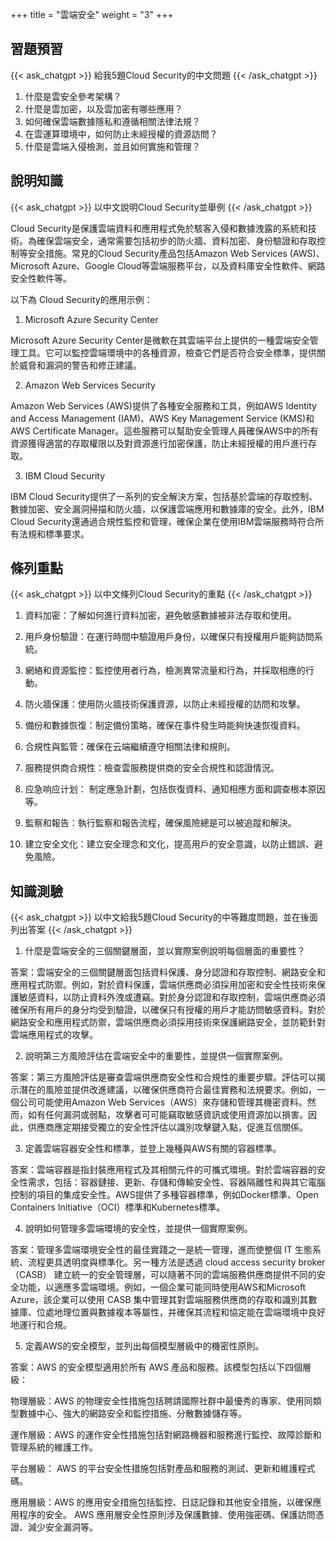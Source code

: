 +++
title = "雲端安全"
weight = "3"
+++
## 習題預習
{{< ask_chatgpt >}}
給我5題Cloud Security的中文問題
{{< /ask_chatgpt >}}



1. 什麼是雲安全參考架構？
2. 什麼是雲加密，以及雲加密有哪些應用？
3. 如何確保雲端數據隱私和遵循相關法律法規？
4. 在雲運算環境中，如何防止未經授權的資源訪問？
5. 什麼是雲端入侵檢測，並且如何實施和管理？   

## 說明知識
{{< ask_chatgpt >}}
以中文說明Cloud Security並舉例
{{< /ask_chatgpt >}}



Cloud Security是保護雲端資料和應用程式免於駭客入侵和數據洩露的系統和技術。為確保雲端安全，通常需要包括初步的防火牆、資料加密、身份驗證和存取控制等安全措施。常見的Cloud Security產品包括Amazon Web Services (AWS)、Microsoft Azure、Google Cloud等雲端服務平台，以及資料庫安全性軟件、網路安全性軟件等。

以下為 Cloud Security的應用示例：

1. Microsoft Azure Security Center

Microsoft Azure Security Center是微軟在其雲端平台上提供的一種雲端安全管理工具。它可以監控雲端環境中的各種資源，檢查它們是否符合安全標準，提供關於威脅和漏洞的警告和修正建議。

2. Amazon Web Services Security

Amazon Web Services (AWS)提供了各種安全服務和工具，例如AWS Identity and Access Management (IAM)、AWS Key Management Service (KMS)和AWS Certificate Manager。這些服務可以幫助安全管理人員確保AWS中的所有資源獲得適當的存取權限以及對資源進行加密保護，防止未經授權的用戶進行存取。

3. IBM Cloud Security

IBM Cloud Security提供了一系列的安全解決方案，包括基於雲端的存取控制、數據加密、安全漏洞掃描和防火牆，以保護雲端應用和數據庫的安全。此外，IBM Cloud Security還通過合規性監控和管理，確保企業在使用IBM雲端服務時符合所有法規和標準要求。   

## 條列重點
{{< ask_chatgpt >}}
以中文條列Cloud Security的重點
{{< /ask_chatgpt >}}



1. 資料加密：了解如何進行資料加密，避免敏感數據被非法存取和使用。 

2. 用戶身份驗證：在運行時間中驗證用戶身份，以確保只有授權用戶能夠訪問系統。 

3. 網絡和資源監控：監控使用者行為，檢測異常流量和行為，并採取相應的行動。 

4. 防火牆保護：使用防火牆技術保護資源，以防止未經授權的訪問和攻擊。 

5. 備份和數據恢復：制定備份策略，確保在事件發生時能夠快速恢復資料。 

6. 合規性與監管：確保在云端繼續遵守相關法律和規則。 

7. 服務提供商合規性：檢查雲服務提供商的安全合規性和認證情況。 

8. 应急响应计划： 制定應急計劃，包括恢復資料、通知相應方面和調查根本原因等。 

9. 監察和報告：執行監察和報告流程，確保風險總是可以被追蹤和解決。 

10. 建立安全文化：建立安全理念和文化，提高用戶的安全意識，以防止錯誤、避免風險。   

## 知識測驗
{{< ask_chatgpt >}}
以中文給我5題Cloud Security的中等難度問題，並在後面列出答案
{{< /ask_chatgpt >}}



1. 什麼是雲端安全的三個關鍵層面，並以實際案例說明每個層面的重要性？

答案：雲端安全的三個關鍵層面包括資料保護、身分認證和存取控制、網路安全和應用程式防禦。例如，對於資料保護，雲端供應商必須採用加密和安全性技術來保護敏感資料，以防止資料外洩或遭竊。對於身分認證和存取控制，雲端供應商必須確保所有用戶的身分均受到驗證，以確保只有授權的用戶才能訪問敏感資料。對於網路安全和應用程式防禦，雲端供應商必須採用技術來保護網路安全，並防範針對雲端應用程式的攻擊。

2. 說明第三方風險評估在雲端安全中的重要性，並提供一個實際案例。

答案：第三方風險評估是審查雲端供應商安全性和合規性的重要步驟。評估可以揭示潛在的風險並提供改進建議，以確保供應商符合最佳實務和法規要求。例如，一個公司可能使用Amazon Web Services（AWS）來存儲和管理其機密資料。然而，如有任何漏洞或弱點，攻擊者可可能竊取敏感資訊或使用資源加以損害。因此，供應商應定期接受獨立的安全性評估以識別攻擊鍵入點，促進互信關係。

3. 定義雲端容器安全性和標準，並登上幾種與AWS有關的容器標準。

答案：雲端容器是指封裝應用程式及其相關元件的可攜式環境。對於雲端容器的安全性需求，包括：容器鏈接、更新、存儲和傳輸安全性、容器隔離性和與其它電腦控制的項目的集成安全性。AWS提供了多種容器標準，例如Docker標準、Open Containers Initiative（OCI）標準和Kubernetes標準。

4. 說明如何管理多雲端環境的安全性，並提供一個實際案例。

答案：管理多雲端環境安全性的最佳實踐之一是統一管理，進而使整個 IT 生態系統、流程更具透明度與標準化。另一種方法是透過 cloud access security broker （CASB） 建立統一的安全管理層，可以隨著不同的雲端服務供應商提供不同的安全功能，以適應多雲端環境。例如，一個企業可能同時使用AWS和Microsoft Azure，該企業可以使用 CASB 集中管理其對雲端服務供應商的存取和識別其數據庫、位處地理位置與數據複本等屬性，并確保其流程和協定能在雲端環境中良好地運行和合規。

5. 定義AWS的安全模型，並列出每個模型層級中的機密性原則。

答案：AWS 的安全模型適用於所有 AWS 產品和服務。該模型包括以下四個層級：

物理層級：AWS 的物理安全性措施包括聘請國際社群中最優秀的專家、使用同類型數據中心、強大的網路安全和監控措施、分散數據儲存等。

運作層級：AWS 的運作安全性措施包括對網路機器和服務進行監控、故障診斷和管理系統的維護工作。

平台層級： AWS 的平台安全性措施包括對產品和服務的測試、更新和維護程式碼。

應用層級：AWS 的應用安全措施包括監控、日誌記錄和其他安全措施，以確保應用程序的安全。 AWS 應用層安全性原則涉及保護數據、使用強密碼、保護訪問憑證、減少安全漏洞等。   

